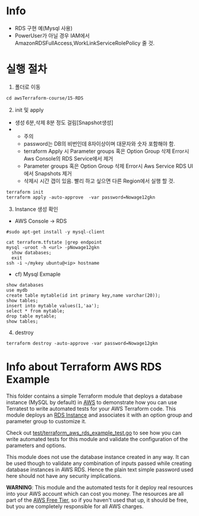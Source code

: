 # Info
* RDS 구현 예(Mysql 사용)
* PowerUser가 아닐 경우 IAM에서 AmazonRDSFullAccess,WorkLinkServiceRolePolicy 줄 것.

# 실행 절차
1. 폴더로 이동
```
cd awsTerraform-course/15-RDS
```

2. init 및 apply
* 생성 6분,삭제 8분 정도 걸림[Snapshot생성]
* * 주의
  - password는 DB의 비번인데 8자이상이며 대문자와 숫자 포함해야 함.
  - terraform Apply 시 Parameter groups 혹은 Option Group 삭제 Error시 Aws Console의 RDS Service에서 제거
  - Parameter groups 혹은 Option Group 삭제 Error시 Aws Service RDS UI에서 Snapshots 제거
  - 삭제시 시간 갭이 있음. 빨리 하고 싶으면 다른 Region에서 실행 할 것.

```
terraform init
terraform apply -auto-approve  -var password=Nowage12gkn
```


3. Instance 생성 확인
* AWS Console → RDS
```
#sudo apt-get install -y mysql-client

cat terraform.tfstate |grep endpoint
mysql -uroot -h <url> -pNowage12gkn
  show databases;
  exit
ssh -i ~/mykey ubuntu@<ip> hostname
```

* cf) Mysql Exmaple
```
show databases
use mydb
create table mytable(id int primary key,name varchar(20));
show tables;
insert into mytable values(1,'aa');
select * from mytable;
drop table mytable;
show tables;
```

4. destroy
```
terraform destroy -auto-approve -var password=Nowage12gkn
```






# Info about Terraform AWS RDS Example

This folder contains a simple Terraform module that deploys a database instance (MySQL by default) in [AWS](https://aws.amazon.com/)
to demonstrate how you can use Terratest to write automated tests for your AWS Terraform code. This module deploys an [RDS
Instance](https://aws.amazon.com/rds/) and associates it with an option group and parameter group to customize it.

Check out [test/terraform_aws_rds_example_test.go](/test/terraform_aws_rds_example_test.go) to see how you can write
automated tests for this module and validate the configuration of the parameters and options.

This module does not use the database instance created in any way. It can be used though to validate any combination of inputs
passed while creating database instances in AWS RDS. Hence the plain text simple password used here should not have any security
implications.

**WARNING**: This module and the automated tests for it deploy real resources into your AWS account which can cost you
money. The resources are all part of the [AWS Free Tier](https://aws.amazon.com/rds/free/), so if you haven't used that up,
it should be free, but you are completely responsible for all AWS charges.
